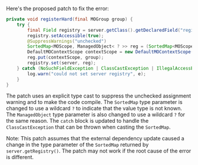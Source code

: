 Here's the proposed patch to fix the error:

```java
private void registerHard(final MOGroup group) {
    try {
        final Field registry = server.getClass().getDeclaredField("registry");
        registry.setAccessible(true);
        @SuppressWarnings("unchecked")
        SortedMap<MOScope, ManagedObject< ? >> reg = (SortedMap<MOScope, ManagedObject< ? >>) server.getRegistry();
        DefaultMOContextScope contextScope = new DefaultMOContextScope(new OctetString(""), group.getScope());
        reg.put(contextScope, group);
        registry.set(server, reg);
    } catch (NoSuchFieldException | ClassCastException | IllegalAccessException e) {
        log.warn("could not set server registry", e);
    }
}
```

The patch uses an explicit type cast to suppress the unchecked assignment warning and to make the code compile.
The `SortedMap` type parameter is changed to use a wildcard `?` to indicate that the value type is not known.
The `ManagedObject` type parameter is also changed to use a wildcard `?` for the same reason.
The `catch` block is updated to handle the `ClassCastException` that can be thrown when casting the `SortedMap`.

Note: This patch assumes that the external dependency update caused a change in the type parameter of the `SortedMap` returned by `server.getRegistry()`.
The patch may not work if the root cause of the error is different.